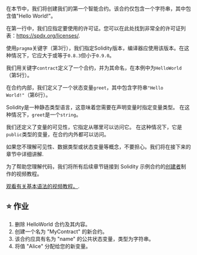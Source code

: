 在本节中，我们将创建我们的第一个智能合约。该合约仅包含一个字符串，其中包含值"Hello World!"。

在第一行中，我们应指定要使用的许可证。您可以在此处找到非常全的许可证列表：<a href="https://spdx.org/licenses/" target="_blank">https://spdx.org/licenses/</a>.

使用`pragma`关键字（第3行），我们指定Solidity版本，编译器应使用该版本。在这种情况下，它应大于或等于`0.8.3`但小于`0.9.0`。

我们用关键字`contract`定义了一个合约，并为其命名，在本例中为`HelloWorld`（第5行）。

在合约内部，我们定义了一个状态变量`greet`，其中包含字符串`"Hello World!"`（第6行）。

Solidity是一种静态类型语言，这意味着您需要在声明变量时指定变量类型。 在这种情况下，`greet`是一个`string`。

我们还定义了变量的可见性，它指定从哪里可以访问它。 在这种情况下，它是`public`类型的变量，在合约内外都可以访问。

如果您不理解可见性、数据类型或状态变量等概念，不要担心。我们将在接下来的章节中详细讲解.

为了帮助您理解代码，我们将所有后续章节链接到 Solidity 示例合约的<a href="https://www.youtube.com/channel/UCJWh7F3AFyQ_x01VKzr9eyA" target="_blank">创建者</a>制作的视频教程。

<a href="https://www.youtube.com/watch?v=g_t0Td4Kr6M" target="_blank">观看有关基本语法的视频教程。</a>.

## ⭐️ 作业
1. 删除 HelloWorld 合约及其内容。
2. 创建一个名为 "MyContract" 的新合约。
3. 该合约应具有名为 "name" 的公共状态变量，类型为字符串。
4. 将值 "Alice" 分配给您的新变量。
